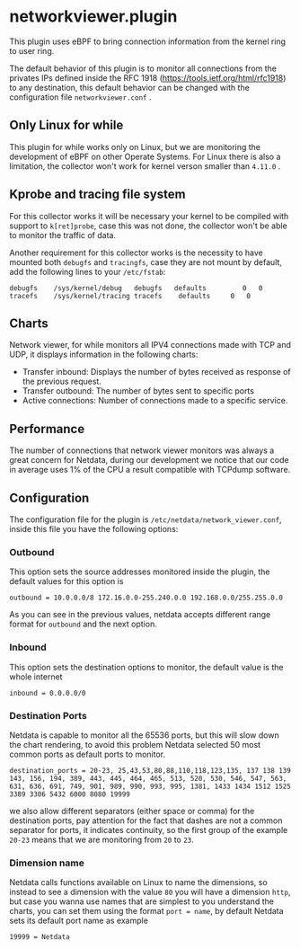 # networkviewer.plugin

This plugin uses eBPF to bring connection information from the kernel ring to user ring. 

The default behavior of this plugin is to monitor all connections from the privates IPs defined inside the RFC 1918 
(https://tools.ietf.org/html/rfc1918) to any destination, this default behavior can be changed with the configuration file
`networkviewer.conf` .

## Only Linux for while

This plugin for while works only on Linux, but we are monitoring the development of eBPF on other Operate Systems. For 
Linux there is also a limitation, the collector won't work for kernel verson smaller than `4.11.0` .

## Kprobe and tracing file system

For this collector works it will be necessary your kernel to be compiled with support to `k[ret]probe`, case this was not
done, the collector won't be able to monitor the traffic of data.

Another requirement for this collector works is the necessity to have mounted both `debugfs` and `tracingfs`, case they
are not mount by default, add the following lines to your `/etc/fstab`:

```
debugfs    /sys/kernel/debug   debugfs   defaults         0   0
tracefs    /sys/kernel/tracing tracefs    defaults     0   0
```

## Charts

Network viewer, for while monitors all IPV4 connections made with TCP and UDP, it displays information in the following
charts:

- Transfer inbound: Displays the number of bytes received as response of the previous request.
- Transfer outbound: The number of bytes sent to specific ports
- Active connections: Number of connections made to a specific service.

## Performance

The number of connections that network viewer monitors was always a great concern for Netdata, during our development
we notice that our code in average uses 1% of the CPU a result compatible with TCPdump software.

## Configuration

The configuration file for the plugin is `/etc/netdata/network_viewer.conf`, inside this file you have the following 
options:

### Outbound

This option sets the source addresses monitored inside the plugin, the default values for this option is

```
outbound = 10.0.0.0/8 172.16.0.0-255.240.0.0 192.168.0.0/255.255.0.0
```

As you can see in the previous values, netdata accepts different range format for `outbound` and the next option.

### Inbound

This option sets the destination options to monitor, the default value is the whole internet

```
inbound = 0.0.0.0/0
```

### Destination Ports

Netdata is capable to monitor all the 65536 ports, but this will slow down the chart rendering, to avoid this problem 
Netdata selected 50 most common ports as default ports to monitor.

```
destination_ports = 20-23, 25,43,53,80,88,110,118,123,135, 137 138 139 143, 156, 194, 389, 443, 445, 464, 465, 513, 520, 530, 546, 547, 563, 631, 636, 691, 749, 901, 989, 990, 993, 995, 1381, 1433 1434 1512 1525 3389 3306 5432 6000 8080 19999
```

we also allow different separators (either space or comma) for the destination ports, pay attention for the fact that 
dashes are not a common separator for ports, it indicates continuity, so the first group of the example `20-23` means
that we are monitoring from `20` to `23`.

### Dimension name

Netdata calls functions available on Linux to name the dimensions, so instead to see a dimension with the value `80` 
you will have a dimension `http`, but case you wanna use names that are simplest to you understand the charts, you can
set them using the format `port = name`, by default Netdata sets its default port name as example

```
19999 = Netdata
```
